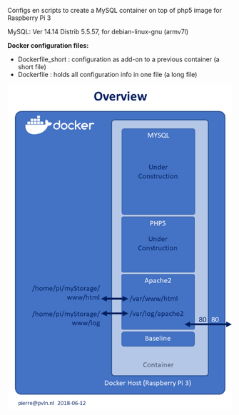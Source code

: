 Configs en scripts to create a MySQL container on top of php5 image for Raspberry Pi 3

MySQL:	Ver 14.14 Distrib 5.5.57, for debian-linux-gnu (armv7l)

__Docker configuration files:__
* Dockerfile_short : configuration as add-on to a previous container (a short file)
* Dockerfile       : holds all configuration info in one file (a long file)

![overview](./media/overview.png)
